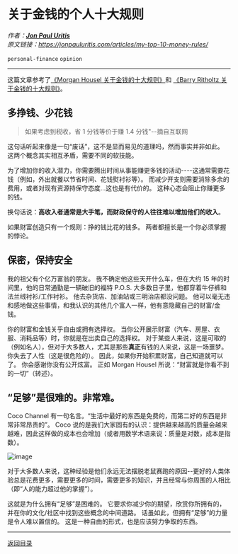 # 关于金钱的个人十大规则
_作者：[**Jon Paul Uritis**](https://jonpauluritis.com/)_  
_原文链接：<https://jonpauluritis.com/articles/my-top-10-money-rules/>_  

`personal-finance` `opinion`

---
这篇文章参考了[《Morgan Housel 关于金钱的十大规则》](https://www.collaborativefund.com/blog/$/)和
[《Barry Ritholtz 关于金钱的十大规则》](https://ritholtz.com/2021/07/top-10-rules-for-money/)。


## 多挣钱、少花钱
> 如果考虑到税收，省 1 分钱等价于赚 1.4 分钱"--摘自互联网

这句话听起来像是一句“废话”，这不是显而易见的道理吗，然而事实并非如此。
这两个概念其实相互矛盾，需要不同的软技能。

为了增加你的收入潜力，你需要腾出时间从事能赚更多钱的活动----这通常需要花钱（例如，外出就餐以节省时间、花钱熨衬衫等）。
而减少开支则需要消除多余的费用，或者对现有资源持保守态度...这也是有代价的。
这种心态会阻止你赚更多的钱。

换句话说：__高收入者通常是大手笔，而财政保守的人往往难以增加他们的收入__。

如果财富创造只有一个规则：挣的钱比花的钱多。
两者都擅长是一个你必须掌握的悖论。

## 保密，保持安全
我的祖父有个亿万富翁的朋友。
我不确定他这些天开什么车，但在大约 15 年的时间里，他的日常通勤是一辆破旧的福特 P.O.S.
大多数日子里，他都穿着牛仔裤和法兰绒衬衫/工作衬衫。
他去杂货店、加油站或三明治店都没问题。
他可以毫无违和感地做这些事情，和我认识的其他几个富人一样，他有意隐藏自己的财富/金钱。

你的财富和金钱关乎自由或拥有选择权。
当你公开展示财富（汽车、房屋、衣服、消耗品等）时，你就是在出卖自己的选择权。
对于某些人来说，这是可取的（例如名人），但对于大多数人，尤其是那些**真正**有钱的人来说，这是一场噩梦。
你失去了人性（这是很危险的）。
因此，如果你开始积累财富，自己知道就可以了。
你会感谢你没有公开炫富。
正如 Morgan Housel 所说：“财富就是你看不到的一切”（转述）。 


## “足够”是很难的。非常难。
Coco Channel 有一句名言。“生活中最好的东西是免费的，而第二好的东西是非常非常昂贵的”。
Coco 说的是我们大家固有的认识：提供越来越高的质量会越来越难，因此这样做的成本也会增加（或者用数学术语来说：质量是对数，成本是指数）。

![image](https://user-images.githubusercontent.com/30107520/140490335-d32f7b56-ed0c-43cd-babb-bb388a6032be.png)

对于大多数人来说，这种经验是他们永远无法摆脱老鼠赛跑的原因--更好的人类体验总是花费更多，需要更多的时间，需要更多的知识，并且经常与你周围的人相比（即“人的能力超过他的掌握”）。

这就是为什么拥有“足够”是困难的。
它要求你减少你的期望，欣赏你所拥有的，并在你的文化/社区中找到这些概念的中间道路。
话虽如此，但拥有“足够”的力量是令人难以置信的。
这是一种自由的形式，也是应该努力争取的东西。

---
[返回目录](https://github.com/datugou/Article_Translation)
